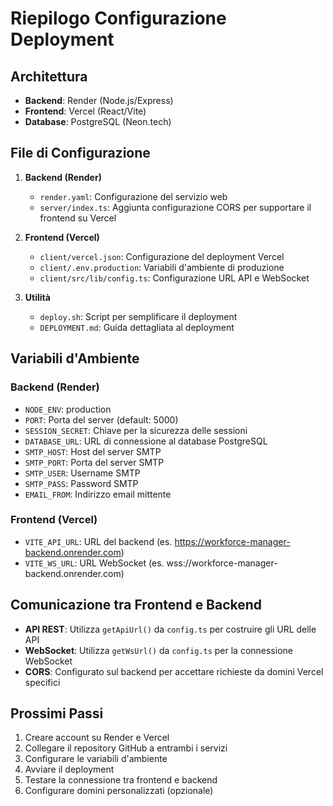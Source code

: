 # Riepilogo Configurazione Deployment

## Architettura

- **Backend**: Render (Node.js/Express)
- **Frontend**: Vercel (React/Vite)
- **Database**: PostgreSQL (Neon.tech)

## File di Configurazione

1. **Backend (Render)**
   - `render.yaml`: Configurazione del servizio web
   - `server/index.ts`: Aggiunta configurazione CORS per supportare il frontend su Vercel

2. **Frontend (Vercel)**
   - `client/vercel.json`: Configurazione del deployment Vercel
   - `client/.env.production`: Variabili d'ambiente di produzione
   - `client/src/lib/config.ts`: Configurazione URL API e WebSocket

3. **Utilità**
   - `deploy.sh`: Script per semplificare il deployment
   - `DEPLOYMENT.md`: Guida dettagliata al deployment

## Variabili d'Ambiente

### Backend (Render)
- `NODE_ENV`: production
- `PORT`: Porta del server (default: 5000)
- `SESSION_SECRET`: Chiave per la sicurezza delle sessioni
- `DATABASE_URL`: URL di connessione al database PostgreSQL
- `SMTP_HOST`: Host del server SMTP
- `SMTP_PORT`: Porta del server SMTP
- `SMTP_USER`: Username SMTP
- `SMTP_PASS`: Password SMTP
- `EMAIL_FROM`: Indirizzo email mittente

### Frontend (Vercel)
- `VITE_API_URL`: URL del backend (es. https://workforce-manager-backend.onrender.com)
- `VITE_WS_URL`: URL WebSocket (es. wss://workforce-manager-backend.onrender.com)

## Comunicazione tra Frontend e Backend

- **API REST**: Utilizza `getApiUrl()` da `config.ts` per costruire gli URL delle API
- **WebSocket**: Utilizza `getWsUrl()` da `config.ts` per la connessione WebSocket
- **CORS**: Configurato sul backend per accettare richieste da domini Vercel specifici

## Prossimi Passi

1. Creare account su Render e Vercel
2. Collegare il repository GitHub a entrambi i servizi
3. Configurare le variabili d'ambiente
4. Avviare il deployment
5. Testare la connessione tra frontend e backend
6. Configurare domini personalizzati (opzionale) 